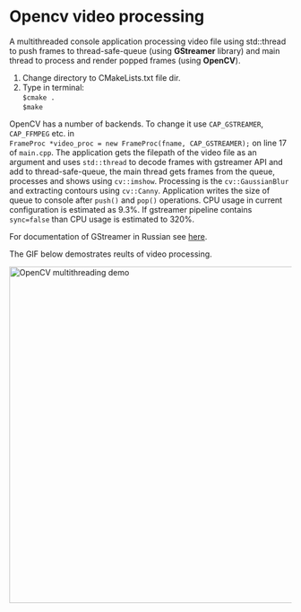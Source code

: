# Opencv video processing
A multithreaded console application processing video file using std::thread to push frames to thread-safe-queue (using __GStreamer__ library) and main thread to process and render popped frames (using __OpenCV__).

1. Change directory to CMakeLists.txt file dir. 
2. Type in terminal:<br>
``$cmake .``<br>
``$make``

OpenCV has a number of backends. To change it use ``CAP_GSTREAMER``, ``CAP_FFMPEG`` etc. in <br>``FrameProc *video_proc = new FrameProc(fname, CAP_GSTREAMER);`` on line 17 of ``main.cpp``. The application gets the filepath of the video file as an argument and uses ``std::thread`` to decode frames with gstreamer API and add to thread-safe-queue, the main thread gets frames from the queue, processes and shows using ``cv::imshow``. Processing is the ``cv::GaussianBlur`` and extracting contours using ``cv::Canny``. Application writes the size of queue to console after ``push()`` and ``pop()`` operations. CPU usage in current configuration is estimated as 9.3%. If gstreamer pipeline contains ``sync=false`` than CPU usage is estimated to 320%.


For documentation of GStreamer in Russian see [here](http://rus-linux.net/MyLDP/BOOKS/gstreamer/10-helloworld.html).


The GIF below demostrates reults of video processing.

<img alt="OpenCV multithreading demo" src="https://github.com/integra-dev/opencv-video-sketch/blob/master/gif/opencv-sketch-min.gif" width="600">
